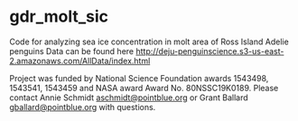 # gdr_molt_sic
Code for analyzing sea ice concentration in molt area of Ross Island Adelie penguins
Data can be found here http://deju-penguinscience.s3-us-east-2.amazonaws.com/AllData/index.html

Project was funded by National Science Foundation awards
  1543498, 1543541, 1543459 and NASA award Award No.
  80NSSC19K0189. Please contact Annie Schmidt
  aschmidt@pointblue.org or Grant Ballard
  gballard@pointblue.org with questions.
